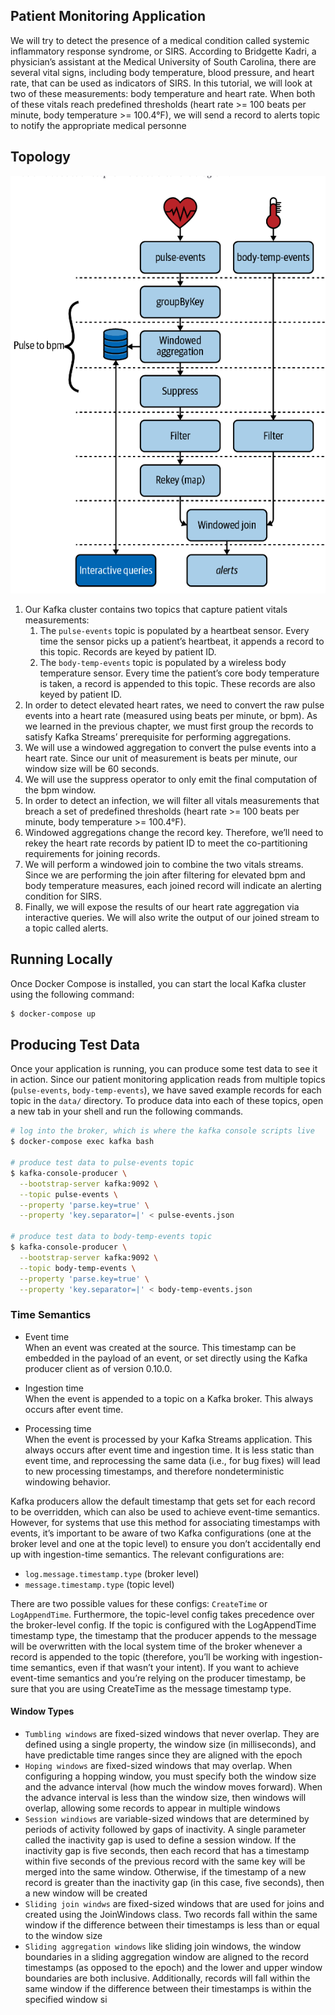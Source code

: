 ## Patient Monitoring Application
We will try to detect the presence of a medical condition called systemic inflammatory response syndrome, or SIRS. 
According to Bridgette Kadri, a physician’s assistant at the Medical University of South Carolina, there are several 
vital signs, including body temperature, blood pressure, and heart rate, that can be used as indicators of SIRS. 
In this tutorial, we will look at two of these measurements: body temperature and heart rate. When both of these 
vitals reach predefined thresholds (heart rate >= 100 beats per minute, body temperature >= 100.4°F), we will send 
a record to alerts topic to notify the appropriate medical personne

## Topology
![Screenshot](images/patient_monitoring_topology.png)
1. Our Kafka cluster contains two topics that capture patient vitals measurements: 
   1. The `pulse-events` topic is populated by a heartbeat sensor. Every time the sensor picks up a patient’s heartbeat, it appends a record to this topic. Records are keyed by patient ID.
   2. The `body-temp-events` topic is populated by a wireless body temperature sensor. Every time the patient’s core body temperature is taken, a record is appended to this topic. These records are also keyed by patient ID.
2. In order to detect elevated heart rates, we need to convert the raw pulse events into a heart rate (measured using beats per minute, or bpm). As we learned in the previous chapter, we must first group the records to satisfy Kafka Streams’ prerequisite for performing aggregations.
3. We will use a windowed aggregation to convert the pulse events into a heart rate. Since our unit of measurement is beats per minute, our window size will be 60 seconds.
4. We will use the suppress operator to only emit the final computation of the bpm window.
5. In order to detect an infection, we will filter all vitals measurements that breach a set of predefined thresholds (heart rate >= 100 beats per minute, body temperature >= 100.4°F).
6. Windowed aggregations change the record key. Therefore, we’ll need to rekey the heart rate records by patient ID to meet the co-partitioning requirements for joining records.
7. We will perform a windowed join to combine the two vitals streams. Since we are performing the join after filtering for elevated bpm and body temperature measures, each joined record will indicate an alerting condition for SIRS.
8. Finally, we will expose the results of our heart rate aggregation via interactive queries. We will also write the output of our joined stream to a topic called alerts.

## Running Locally
Once Docker Compose is installed, you can start the local Kafka cluster using the following command:

```sh
$ docker-compose up
```

## Producing Test Data
Once your application is running, you can produce some test data to see it in action. Since our patient monitoring 
application reads from multiple topics (`pulse-events`, `body-temp-events`), we have saved example records for each 
topic in the `data/` directory. To produce data into each of these topics, open a new tab in your shell and run the following commands.  
```sh
# log into the broker, which is where the kafka console scripts live
$ docker-compose exec kafka bash

# produce test data to pulse-events topic
$ kafka-console-producer \
  --bootstrap-server kafka:9092 \
  --topic pulse-events \
  --property 'parse.key=true' \
  --property 'key.separator=|' < pulse-events.json

# produce test data to body-temp-events topic
$ kafka-console-producer \
  --bootstrap-server kafka:9092 \
  --topic body-temp-events \
  --property 'parse.key=true' \
  --property 'key.separator=|' < body-temp-events.json
```

### Time Semantics
* Event time  
When an event was created at the source. This timestamp can be embedded in the payload of an event, or set directly using the Kafka producer client as of version 0.10.0.
  
* Ingestion time  
When the event is appended to a topic on a Kafka broker. This always occurs after event time.

* Processing time  
When the event is processed by your Kafka Streams application. This always occurs after event time and ingestion time. It is less static than event time, and reprocessing the same data (i.e., for bug fixes) will lead to new processing timestamps, and therefore nondeterministic windowing behavior.

Kafka producers allow the default timestamp that gets set for each record to be overridden, which can also be used to 
achieve event-time semantics. However, for systems that use this method for associating timestamps with events, 
it’s important to be aware of two Kafka configurations (one at the broker level and one at the topic level) to 
ensure you don’t accidentally end up with ingestion-time semantics. The relevant configurations are:
  
* `log.message.timestamp.type` (broker level)
* `message.timestamp.type` (topic level)
  
There are two possible values for these configs: `CreateTime` or `LogAppendTime`. Furthermore, the topic-level config 
takes precedence over the broker-level config. If the topic is configured with the LogAppendTime timestamp type,
the timestamp that the producer appends to the message will be overwritten with the local system time of the broker 
whenever a record is appended to the topic (therefore, you’ll be working with ingestion-time semantics, even if 
that wasn’t your intent). If you want to achieve event-time semantics and you’re relying on the producer timestamp, 
be sure that you are using CreateTime as the message timestamp type.

#### Window Types
* `Tumbling windows` are fixed-sized windows that never overlap. They are defined using a single property, the window size (in milliseconds), and have predictable time ranges since they are aligned with the epoch
* `Hoping windows` are fixed-sized windows that may overlap. When configuring a hopping window, you must specify both the window size and the advance interval (how much the window moves forward). When the advance interval is less than the window size, then windows will overlap, allowing some records to appear in multiple windows
* `Session windiows` are variable-sized windows that are determined by periods of activity followed by gaps of inactivity. A single parameter called the inactivity gap is used to define a session window. If the inactivity gap is five seconds, then each record that has a timestamp within five seconds of the previous record with the same key will be merged into the same window. Otherwise, if the timestamp of a new record is greater than the inactivity gap (in this case, five seconds), then a new window will be created
* `Sliding join windws` are fixed-sized windows that are used for joins and created using the JoinWindows class. Two records fall within the same window if the difference between their timestamps is less than or equal to the window size
* `Sliding aggregation windows` like sliding join windows, the window boundaries in a sliding aggregation window are aligned to the record timestamps (as opposed to the epoch) and the lower and upper window boundaries are both inclusive. Additionally, records will fall within the same window if the difference between their timestamps is within the specified window si